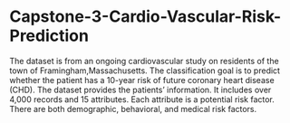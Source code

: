 # Capstone-3-Cardio-Vascular-Risk-Prediction
The dataset is from an ongoing cardiovascular study on residents of the town of Framingham,Massachusetts. The classification goal is to predict whether the patient has a 10-year risk of future coronary heart disease (CHD). The dataset provides the patients’ information.  It includes over 4,000 records and 15 attributes.  Each attribute is a potential risk factor. There are both demographic, behavioral, and medical risk factors.
